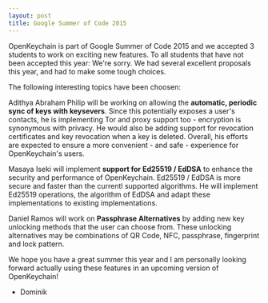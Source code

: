 ```yaml
---
layout: post
title: Google Summer of Code 2015
---
```


OpenKeychain is part of Google Summer of Code 2015 and we accepted 3 students to work on exciting new features.
To all students that have not been accepted this year:
We're sorry.
We had several excellent proposals this year, and had to make some tough choices.

The following interesting topics have been choosen:

Adithya Abraham Philip will be working on allowing the **automatic, periodic sync of keys with keysevers**.
Since this potentially exposes a user's contacts, he is implementing Tor and proxy support too - encryption is synonymous with privacy.
He would also be adding support for revocation certificates and key revocation when a key is deleted.
Overall, his efforts are expected to ensure a more convenient - and safe - experience for OpenKeychain's users.

Masaya Iseki will implement **support for Ed25519 / EdDSA** to enhance the security and performance of OpenKeychain.
Ed25519 / EdDSA is more secure and faster than the currentl supported algorithms.
He will implement Ed25519 operations, the algorithm of EdDSA and adapt these implementations to existing implementations.

Daniel Ramos will work on **Passphrase Alternatives** by adding new key unlocking methods that the user can choose from.
These unlocking alternatives may be combinations of QR Code, NFC, passphrase, fingerprint and
lock pattern.

We hope you have a great summer this year and I am personally looking forward actually using these features in an upcoming version of OpenKeychain!

- Dominik
